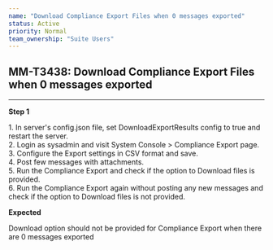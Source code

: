 ```yaml
---
name: "Download Compliance Export Files when 0 messages exported"
status: Active
priority: Normal
team_ownership: "Suite Users"
---
```


## MM-T3438: Download Compliance Export Files when 0 messages exported

---

**Step 1**

1\. In server's config.json file, set DownloadExportResults config to true and restart the server.\
2\. Login as sysadmin and visit System Console > Compliance Export page.\
3\. Configure the Export settings in CSV format and save.\
4\. Post few messages with attachments.\
5\. Run the Compliance Export and check if the option to Download files is provided.\
6\. Run the Compliance Export again without posting any new messages and check if the option to Download files is not provided. 

**Expected**

Download option should not be provided for Compliance Export when there are 0 messages exported
